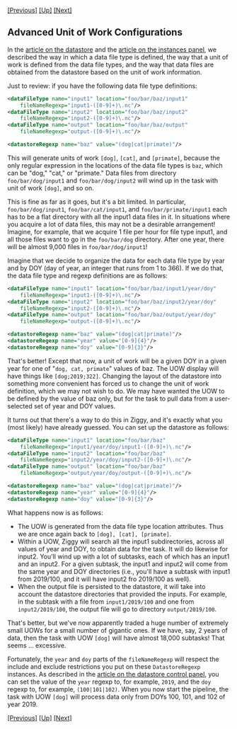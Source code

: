 <!-- -*-visual-line-*- -->

[[Previous]](nicknames.md)
[[Up]](dusty-corners.md)
[[Next]](version-tracking.md)

## Advanced Unit of Work Configurations

In the [article on the datastore](datastore.md) and the [article on the instances panel](instances-panel.md), we described the way in which a data file type is defined, the way that a unit of work is defined from the data file types, and the way that data files are obtained from the datastore based on the unit of work information. 

Just to review: if you have the following data file type definitions:

```xml
<dataFileType name="input1" location="foo/bar/baz/input1"
    fileNameRegexp="input1-([0-9]+)\.nc"/>
<dataFileType name="input2" location="foo/bar/baz/input2"
    fileNameRegexp="input2-([0-9]+)\.nc"/>
<dataFileType name="output" location="foo/bar/baz/output"
    fileNameRegexp="output-([0-9]+)\.nc"/>

<datastoreRegexp name="baz" value="(dog|cat|primate)"/>
```

This will generate units of work `[dog]`, `[cat]`, and `[primate]`, because the only regular expression in the locations of the data file types is `baz`, which can be "dog," "cat," or "primate." Data files from directory `foo/bar/dog/input1` and `foo/bar/dog/input2` will wind up in the task with unit of work `[dog]`, and so on.

This is fine as far as it goes, but it's a bit limited. In particular, `foo/bar/dog/input1`, `foo/bar/cat/input1`, and `foo/bar/primate/input1` each has to be a flat directory with all the input1 data files in it. In situations where you acquire a lot of data files, this may not be a desirable arrangement! Imagine, for example, that we acquire 1 file per hour for file type input1, and all those files want to go in the `foo/bar/dog` directory. After one year, there will be almost 9,000 files in `foo/bar/dog/input1`!

Imagine that we decide to organize the data for each data file type by year and by DOY (day of year, an integer that runs from 1 to 366). If we do that, the data file type and regexp definitions are as follows:

```xml
<dataFileType name="input1" location="foo/bar/baz/input1/year/doy"
    fileNameRegexp="input1-([0-9]+)\.nc"/>
<dataFileType name="input2" location="foo/bar/baz/input2/year/doy"
    fileNameRegexp="input2-([0-9]+)\.nc"/>
<dataFileType name="output" location="foo/bar/baz/output/year/doy"
    fileNameRegexp="output-([0-9]+)\.nc"/>

<datastoreRegexp name="baz" value="(dog|cat|primate)"/>
<datastoreRegexp name="year" value="[0-9]{4}"/>
<datastoreRegexp name="doy" value="[0-9]{3}"/>
```

That's better! Except that now, a unit of work will be a given DOY in a given year for one of "`dog, cat, primate`" values of baz. The UOW display will have things like `[dog;2019;322]`. Changing the layout of the datastore into something more convenient has forced us to change the unit of work definition, which we may not wish to do. We may have wanted the UOW to be defined by the value of baz only, but for the task to pull data from a user-selected set of year and DOY values. 

It turns out that there's a way to do this in Ziggy, and it's exactly what you (most likely) have already guessed. You can set up the datastore as follows:

```xml
<dataFileType name="input1" location="foo/bar/baz"
    fileNameRegexp="input1/year/doy/input1-([0-9]+)\.nc"/>
<dataFileType name="input2" location="foo/bar/baz"
    fileNameRegexp="input2/year/doy/input2-([0-9]+)\.nc"/>
<dataFileType name="output" location="foo/bar/baz"
    fileNameRegexp="output/year/doy/output-([0-9]+)\.nc"/>

<datastoreRegexp name="baz" value="(dog|cat|primate)"/>
<datastoreRegexp name="year" value="[0-9]{4}"/>
<datastoreRegexp name="doy" value="[0-9]{3}"/>
```

What happens now is as follows:

- The UOW is generated from the data file type location attributes. Thus we are once again back to `[dog], [cat], [primate]`.
- Within a UOW, Ziggy will search all the input1 subdirectories, across all values of year and DOY, to obtain data for the task. It will do likewise for input2. You'll wind up with a lot of subtasks, each of which has an input1 and an input2. For a given subtask, the input1 and input2 will come from the same year and DOY directories (i.e., you'll have a subtask with input1 from 2019/100, and it will have input2 fro 2019/100 as well).
- When the output file is persisted to the datastore, it will take into account the datastore directories that provided the inputs. For example, in the subtask with a file from `input1/2019/100` and one from `input2/2019/100`, the output file will go to directory `output/2019/100`.

That's better, but we've now apparently traded a huge number of extremely small UOWs for a small number of gigantic ones. If we have, say, 2 years of data, then the task with UOW `[dog]` will have almost 18,000 subtasks! That seems ... excessive.

Fortunately, the `year` and `doy` parts of the `fileNameRegexp` will respect the include and exclude restrictions you put on these `DatastoreRegexp` instances. As described in the [article on the datastore control panel](datastore-regexp.md), you can set the value of the `year` regexp to, for example, `2019`, and the `doy` regexp to, for example, `(100|101|102)`. When you now start the pipeline, the task with UOW `[dog]` will process data only from DOYs 100, 101, and 102 of year 2019. 

[[Previous]](nicknames.md)
[[Up]](dusty-corners.md)
[[Next]](version-tracking.md)
